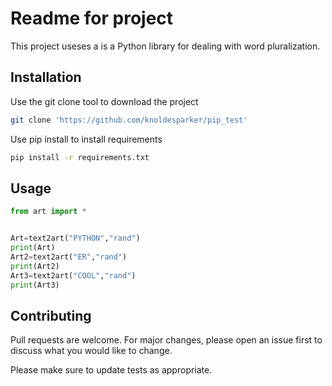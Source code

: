 # Readme for project

This project useses a  is a Python library for dealing with word pluralization.

## Installation

Use the git clone tool to download the project

```bash
git clone 'https://github.com/knoldesparker/pip_test'
```
Use pip install to install requirements
```bash
pip install -r requirements.txt
```

## Usage

```python
from art import *


Art=text2art("PYTHON","rand")
print(Art)
Art2=text2art("ER","rand")
print(Art2)
Art3=text2art("COOL","rand")
print(Art3)
```

## Contributing
Pull requests are welcome. For major changes, please open an issue first to discuss what you would like to change.

Please make sure to update tests as appropriate.
